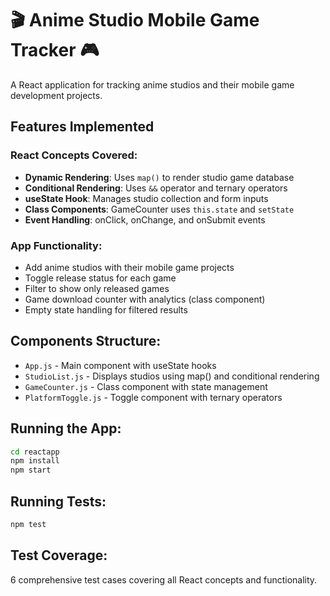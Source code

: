# 🎬 Anime Studio Mobile Game Tracker 🎮

A React application for tracking anime studios and their mobile game development projects.

## Features Implemented

### React Concepts Covered:
- **Dynamic Rendering**: Uses `map()` to render studio game database
- **Conditional Rendering**: Uses `&&` operator and ternary operators
- **useState Hook**: Manages studio collection and form inputs
- **Class Components**: GameCounter uses `this.state` and `setState`
- **Event Handling**: onClick, onChange, and onSubmit events

### App Functionality:
- Add anime studios with their mobile game projects
- Toggle release status for each game
- Filter to show only released games
- Game download counter with analytics (class component)
- Empty state handling for filtered results

## Components Structure:
- `App.js` - Main component with useState hooks
- `StudioList.js` - Displays studios using map() and conditional rendering
- `GameCounter.js` - Class component with state management
- `PlatformToggle.js` - Toggle component with ternary operators

## Running the App:
```bash
cd reactapp
npm install
npm start
```

## Running Tests:
```bash
npm test
```

## Test Coverage:
6 comprehensive test cases covering all React concepts and functionality.